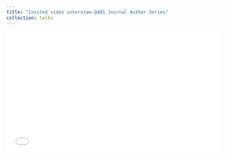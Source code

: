 ```yaml
---
title: "Invited video interview @AAS Journal Author Series"
collection: talks
---
```


<iframe width="560" height="315" src="[https://www.youtube.com/embed/dQw4w9WgXcQ](https://m.youtube.com/watch?v=lUuofb4P2VM)" frameborder="0" allow="autoplay; encrypted-media" allowfullscreen></iframe>

